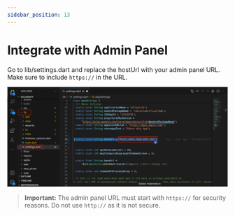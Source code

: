 ```yaml
---
sidebar_position: 13
---
```


# Integrate with Admin Panel

Go to lib/settings.dart and replace the hostUrl with your admin panel URL. Make sure to include `https://` in the URL.

![Change Database URL](/images/app/changeDatabaseUrl.png)

> **Important:** The admin panel URL must start with `https://` for security reasons. Do not use `http://` as it is not secure.
